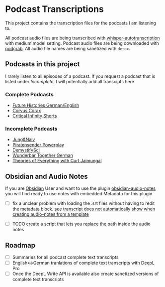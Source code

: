 # Podcast Transcriptions

This project contains the transcription files for the podcasts I am listening to.

All podcast audio files are being transcribed with [whisper-autotranscription](https://github.com/autonompost/whisper-autotranscription) with medium model setting. Podcast audio files are being downloaded with [podgrab](https://github.com/akhilrex/podgrab). All audio file names are being sanetized with `detox`.

## Podcasts in this project

I rarely listen to all episodes of a podcast. If you request a podcast that is listed under _Incomplete_, I will potentially add all transcipts here.

### Complete Podcasts

- [Future Histories German/English](./podcasts/futurehistories)
- [Corvus Corax](./podcasts/corvuscorax)
- [Critical Infinity Shorts](./podcasts/CriticalInfinityShorts)

### Incomplete Podcasts

- [Jung&Naiv](./podcasts/JungUndNaiv)
- [Piratensender Powerplay](./podcasts/PiratensenderPowerplay)
- [DemystifySci](https://demystifysci.com/)
- [Wunderbar Together German](https://www.wunderbartogetherpodcast.de/)
- [Theories of Everything with Curt Jaimungal](https://theoriesofeverything.org/)

## Obsidian and Audio Notes

If you are [Obsidian](https://obsidian.md) User and want to use the plugin [obsidian-audio-notes](https://github.com/jjmaldonis/obsidian-audio-notes) you will find ready to use notes with embedded Metadata for this plugin.

- [ ] fix a unclear problem with loading the .srt files without having to redit the metadata block. see [transcript does not automatically show when creating audio-notes from a template](https://github.com/jjmaldonis/obsidian-audio-notes/issues/24)
- [ ] TODO create a script that lets you replace the path inside the audio notes


## Roadmap

- [ ] Summaries for all podcast complete text transcripts
- [ ] English<->German tranlations of complete text transcripts with DeepL Pro
- [ ] Once the DeepL Write API is available also create sanetized versions of complete text transcripts
